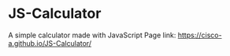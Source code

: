 # JS-Calculator
A simple calculator made with JavaScript
Page link: https://cisco-a.github.io/JS-Calculator/
